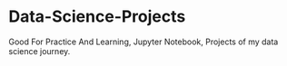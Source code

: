 # Data-Science-Projects
Good For Practice And Learning, Jupyter Notebook, Projects of my data science journey.
